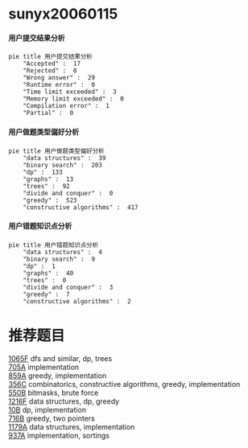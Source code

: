 # sunyx20060115

<!-- tabs:start -->



#### **用户提交结果分析**

```mermaid
pie title 用户提交结果分析
    "Accepted" :  17
    "Rejected" :  0
    "Wrong answer" :  29
    "Runtime error" :  0
    "Time limit exceeded" :  3
    "Memory limit exceeded" :  0
    "Compilation error" :  1
    "Partial" :  0
```

#### **用户做题类型偏好分析**

```mermaid
pie title 用户做题类型偏好分析
    "data structures" :  39
    "binary search" :  203
    "dp" :  133
    "graphs" :  13
    "trees" :  92
    "divide and conquer" :  0
    "greedy" :  523
    "constructive algorithms" :  417
```
#### **用户错题知识点分析**

```mermaid
pie title 用户错题知识点分析
    "data structures" :  4
    "binary search" :  9
    "dp" :  1
    "graphs" :  40
    "trees" :  0
    "divide and conquer" :  3
    "greedy" :  7
    "constructive algorithms" :  2
```



<!-- tabs:end -->
# 推荐题目
[1065F](https://codeforces.com/contest/1065/problem/F)		dfs and similar,
                        dp,
                        trees		  
[705A](https://codeforces.com/contest/705/problem/A)		implementation		  
[859A](https://codeforces.com/contest/859/problem/A)		greedy,
                        implementation		  
[356C](https://codeforces.com/contest/356/problem/C)		combinatorics,
                        constructive algorithms,
                        greedy,
                        implementation		  
[550B](https://codeforces.com/contest/550/problem/B)		bitmasks,
                        brute force		  
[1216F](https://codeforces.com/contest/1216/problem/F)		data structures,
                        dp,
                        greedy		  
[10B](https://codeforces.com/contest/10/problem/B)		dp,
                        implementation		  
[716B](https://codeforces.com/contest/716/problem/B)		greedy,
                        two pointers		  
[1179A](https://codeforces.com/contest/1179/problem/A)		data structures,
                        implementation		  
[937A](https://codeforces.com/contest/937/problem/A)		implementation,
                        sortings		  
